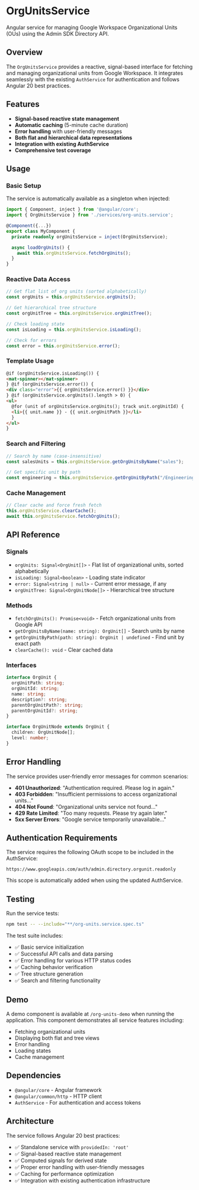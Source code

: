 # OrgUnitsService

Angular service for managing Google Workspace Organizational Units (OUs) using the Admin SDK Directory API.

## Overview

The `OrgUnitsService` provides a reactive, signal-based interface for fetching and managing organizational units from Google Workspace. It integrates seamlessly with the existing `AuthService` for authentication and follows Angular 20 best practices.

## Features

- **Signal-based reactive state management**
- **Automatic caching** (5-minute cache duration)
- **Error handling** with user-friendly messages
- **Both flat and hierarchical data representations**
- **Integration with existing AuthService**
- **Comprehensive test coverage**

## Usage

### Basic Setup

The service is automatically available as a singleton when injected:

```typescript
import { Component, inject } from '@angular/core';
import { OrgUnitsService } from './services/org-units.service';

@Component({...})
export class MyComponent {
  private readonly orgUnitsService = inject(OrgUnitsService);

  async loadOrgUnits() {
    await this.orgUnitsService.fetchOrgUnits();
  }
}
```

### Reactive Data Access

```typescript
// Get flat list of org units (sorted alphabetically)
const orgUnits = this.orgUnitsService.orgUnits();

// Get hierarchical tree structure
const orgUnitTree = this.orgUnitsService.orgUnitTree();

// Check loading state
const isLoading = this.orgUnitsService.isLoading();

// Check for errors
const error = this.orgUnitsService.error();
```

### Template Usage

```html
@if (orgUnitsService.isLoading()) {
<mat-spinner></mat-spinner>
} @if (orgUnitsService.error()) {
<div class="error">{{ orgUnitsService.error() }}</div>
} @if (orgUnitsService.orgUnits().length > 0) {
<ul>
  @for (unit of orgUnitsService.orgUnits(); track unit.orgUnitId) {
  <li>{{ unit.name }} - {{ unit.orgUnitPath }}</li>
  }
</ul>
}
```

### Search and Filtering

```typescript
// Search by name (case-insensitive)
const salesUnits = this.orgUnitsService.getOrgUnitsByName("sales");

// Get specific unit by path
const engineering = this.orgUnitsService.getOrgUnitByPath("/Engineering");
```

### Cache Management

```typescript
// Clear cache and force fresh fetch
this.orgUnitsService.clearCache();
await this.orgUnitsService.fetchOrgUnits();
```

## API Reference

### Signals

- `orgUnits: Signal<OrgUnit[]>` - Flat list of organizational units, sorted alphabetically
- `isLoading: Signal<boolean>` - Loading state indicator
- `error: Signal<string | null>` - Current error message, if any
- `orgUnitTree: Signal<OrgUnitNode[]>` - Hierarchical tree structure

### Methods

- `fetchOrgUnits(): Promise<void>` - Fetch organizational units from Google API
- `getOrgUnitsByName(name: string): OrgUnit[]` - Search units by name
- `getOrgUnitByPath(path: string): OrgUnit | undefined` - Find unit by exact path
- `clearCache(): void` - Clear cached data

### Interfaces

```typescript
interface OrgUnit {
  orgUnitPath: string;
  orgUnitId: string;
  name: string;
  description?: string;
  parentOrgUnitPath?: string;
  parentOrgUnitId?: string;
}

interface OrgUnitNode extends OrgUnit {
  children: OrgUnitNode[];
  level: number;
}
```

## Error Handling

The service provides user-friendly error messages for common scenarios:

- **401 Unauthorized**: "Authentication required. Please log in again."
- **403 Forbidden**: "Insufficient permissions to access organizational units..."
- **404 Not Found**: "Organizational units service not found..."
- **429 Rate Limited**: "Too many requests. Please try again later."
- **5xx Server Errors**: "Google service temporarily unavailable..."

## Authentication Requirements

The service requires the following OAuth scope to be included in the AuthService:

```
https://www.googleapis.com/auth/admin.directory.orgunit.readonly
```

This scope is automatically added when using the updated AuthService.

## Testing

Run the service tests:

```bash
npm test -- --include="**/org-units.service.spec.ts"
```

The test suite includes:

- ✅ Basic service initialization
- ✅ Successful API calls and data parsing
- ✅ Error handling for various HTTP status codes
- ✅ Caching behavior verification
- ✅ Tree structure generation
- ✅ Search and filtering functionality

## Demo

A demo component is available at `/org-units-demo` when running the application. This component demonstrates all service features including:

- Fetching organizational units
- Displaying both flat and tree views
- Error handling
- Loading states
- Cache management

## Dependencies

- `@angular/core` - Angular framework
- `@angular/common/http` - HTTP client
- `AuthService` - For authentication and access tokens

## Architecture

The service follows Angular 20 best practices:

- ✅ Standalone service with `providedIn: 'root'`
- ✅ Signal-based reactive state management
- ✅ Computed signals for derived state
- ✅ Proper error handling with user-friendly messages
- ✅ Caching for performance optimization
- ✅ Integration with existing authentication infrastructure
